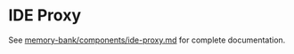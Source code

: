 # IDE Proxy

See [memory-bank/components/ide-proxy.md](../../memory-bank/components/ide-proxy.md) for complete documentation.
